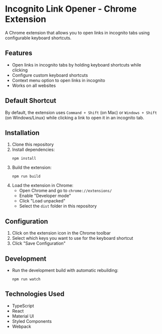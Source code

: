 # Incognito Link Opener - Chrome Extension

A Chrome extension that allows you to open links in incognito tabs using configurable keyboard shortcuts.

## Features

- Open links in incognito tabs by holding keyboard shortcuts while clicking
- Configure custom keyboard shortcuts
- Context menu option to open links in incognito
- Works on all websites

## Default Shortcut

By default, the extension uses `Command + Shift` (on Mac) or `Windows + Shift` (on Windows/Linux) while clicking a link to open it in an incognito tab.

## Installation

1. Clone this repository
2. Install dependencies:
   ```
   npm install
   ```
3. Build the extension:
   ```
   npm run build
   ```
4. Load the extension in Chrome:
   - Open Chrome and go to `chrome://extensions/`
   - Enable "Developer mode"
   - Click "Load unpacked"
   - Select the `dist` folder in this repository

## Configuration

1. Click on the extension icon in the Chrome toolbar
2. Select which keys you want to use for the keyboard shortcut
3. Click "Save Configuration"

## Development

- Run the development build with automatic rebuilding:
  ```
  npm run watch
  ```

## Technologies Used

- TypeScript
- React
- Material UI
- Styled Components
- Webpack 
